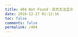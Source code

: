 ```yaml
---
title: 404 Not Found：该页无法显示
date: 2016-12-27 01:12:16
toc: false
comments: false
permalink: /404
---
```

